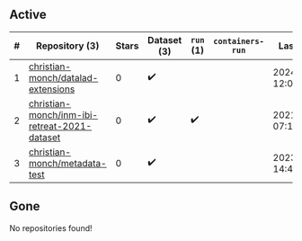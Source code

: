 ## Active
| # | Repository (3) | Stars | Dataset (3) | `run` (1) | `containers-run` | Last Modified |
| --- | --- | --- | --- | --- | --- | --- |
| 1 | [christian-monch/datalad-extensions](https://github.com/christian-monch/datalad-extensions) | 0 | :heavy_check_mark: |  |  | 2024-10-25 12:06:59+00:00 |
| 2 | [christian-monch/inm-ibi-retreat-2021-dataset](https://github.com/christian-monch/inm-ibi-retreat-2021-dataset) | 0 | :heavy_check_mark: | :heavy_check_mark: |  | 2021-09-28 07:17:50+00:00 |
| 3 | [christian-monch/metadata-test](https://github.com/christian-monch/metadata-test) | 0 | :heavy_check_mark: |  |  | 2023-02-24 14:46:41+00:00 |

## Gone
No repositories found!
